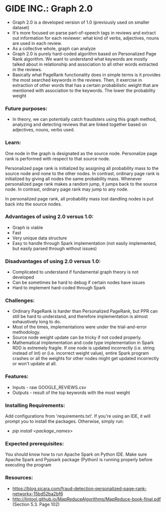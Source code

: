 # GIDE INC.: Graph 2.0
- Graph 2.0 is a developed version of 1.0 (previously used on smaller dataset) 
- It's more focused on parse part-of-speech tags in reviews and extract out information
for each reviewer: what kind of verbs, adjectives, nouns are used in each review.
- As a collective whole, graph can analyze 
- Graph 2.0 is purely hard-coded algorithm based on Personalized Page Rank algorithm.
We want to understand what keywords are mostly talked about in relationship and association to all other 
words extracted in the reviews. 
- Basically what PageRank functionality does in simple terms is it provides the most
searched keywords in the reviews. Then, it exercise in extraction of other words that
has a certain probabilistic weight that are mentioned with association to the keywords. 
The lower the probability weight


### Future purposes:

- In theory, we can potentially catch fraudsters using this graph method, analyzing and detecting reviews
that are linked together based on adjectives, nouns, verbs used.

### Learn:
One node in the graph is designated as the source node. Personalize page rank is performed with respect to that
source node.

Personalized page rank is initialized by assigning all probability mass to the source node and none to the other
nodes. In contrast, ordinary page rank is initialized by giving all nodes the same probability mass.
Whenever personalized page rank makes a random jump, it jumps back to the source node. In contrast, ordinary page rank
may jump to any node.

In personalized page rank, all probability mass lost dandling nodes is put back into the source nodes.

### Advantages of using 2.0 versus 1.0:
- Graph is viable
- Fast
- Very unique data structure
- Easy to handle through Spark implementation (not easily implemented, but easily parsed through
without issues)

### Disadvantages of using 2.0 versus 1.0:
- Complicated to understand if fundamental graph theory is not developed
- Can be sometimes be hard to debug if certain nodes have issues
- Hard to implement hard-coded through Spark

### Challenges:
- Ordinary PageRank is harder than Personalized PageRank, but PPR can still be hard to understand, 
and therefore implementation is almost exhaustively long to do. 
- Most of the times, implementations were under the trial-and-error methodology.
- Source node weight update can be tricky if not coded properly. 
- Mathematical implementation and code type implementation in Spark RDD is extremely fragile. 
If one node is updated incorrectly  (i.e. string instead of int) or (i.e. incorrect weight value), 
entire Spark program crashes or all the weights for other nodes might get updated incorrectly or won't
update at all.

### Features:
- Inputs - raw GOOGLE_REVIEWS.csv
- Outputs - result of the top keywords with the most weight

### Installing Requirements:
Add configurations from 'requirements.txt'. If you're using an IDE, it will prompt you
to install the packages. Otherwise, simply run:
- _pip install <package_names>_


### Expected prerequisites:
You should know how to run Apache Spark on Python IDE. Make sure Apache Spark
and Pypsark package (Python) is running properly before executing the program 

### Resources:
- https://blog.sicara.com/fraud-detection-personalized-page-rank-networkx-15bd52ba2bf6
- http://lintool.github.io/MapReduceAlgorithms/MapReduce-book-final.pdf (Section 5.3. Page 102)

